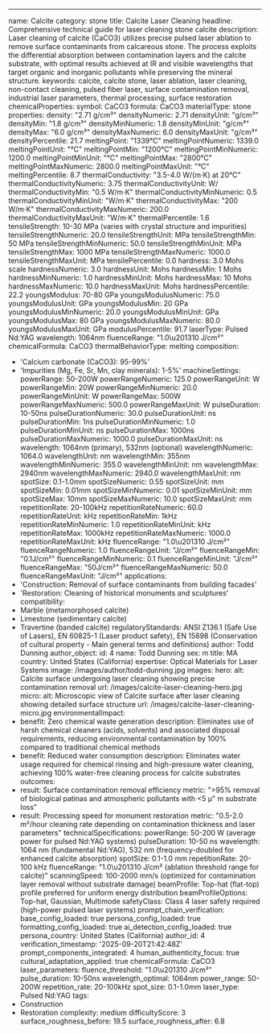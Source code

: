 ---
name: Calcite
category: stone
title: Calcite Laser Cleaning
headline: Comprehensive technical guide for laser cleaning stone calcite
description: Laser cleaning of calcite (CaCO3) utilizes precise pulsed laser ablation
  to remove surface contaminants from calcareous stone. The process exploits the differential
  absorption between contamination layers and the calcite substrate, with optimal
  results achieved at IR and visible wavelengths that target organic and inorganic
  pollutants while preserving the mineral structure.
keywords: calcite, calcite stone, laser ablation, laser cleaning, non-contact cleaning,
  pulsed fiber laser, surface contamination removal, industrial laser parameters,
  thermal processing, surface restoration
chemicalProperties:
  symbol: CaCO3
  formula: CaCO3
  materialType: stone
properties:
  density: "2.71 g/cm³"
  densityNumeric: 2.71
  densityUnit: "g/cm³"
  densityMin: "1.8 g/cm³"
  densityMinNumeric: 1.8
  densityMinUnit: "g/cm³"
  densityMax: "6.0 g/cm³"
  densityMaxNumeric: 6.0
  densityMaxUnit: "g/cm³"
  densityPercentile: 21.7
  meltingPoint: "1339°C"
  meltingPointNumeric: 1339.0
  meltingPointUnit: "°C"
  meltingPointMin: "1200°C"
  meltingPointMinNumeric: 1200.0
  meltingPointMinUnit: "°C"
  meltingPointMax: "2800°C"
  meltingPointMaxNumeric: 2800.0
  meltingPointMaxUnit: "°C"
  meltingPercentile: 8.7
  thermalConductivity: "3.5-4.0 W/(m·K) at 20°C"
  thermalConductivityNumeric: 3.75
  thermalConductivityUnit: W/
  thermalConductivityMin: "0.5 W/m·K"
  thermalConductivityMinNumeric: 0.5
  thermalConductivityMinUnit: "W/m·K"
  thermalConductivityMax: "200 W/m·K"
  thermalConductivityMaxNumeric: 200.0
  thermalConductivityMaxUnit: "W/m·K"
  thermalPercentile: 1.6
  tensileStrength: 10-30 MPa (varies with crystal structure and impurities)
  tensileStrengthNumeric: 20.0
  tensileStrengthUnit: MPa
  tensileStrengthMin: 50 MPa
  tensileStrengthMinNumeric: 50.0
  tensileStrengthMinUnit: MPa
  tensileStrengthMax: 1000 MPa
  tensileStrengthMaxNumeric: 1000.0
  tensileStrengthMaxUnit: MPa
  tensilePercentile: 0.0
  hardness: 3.0 Mohs scale
  hardnessNumeric: 3.0
  hardnessUnit: Mohs
  hardnessMin: 1 Mohs
  hardnessMinNumeric: 1.0
  hardnessMinUnit: Mohs
  hardnessMax: 10 Mohs
  hardnessMaxNumeric: 10.0
  hardnessMaxUnit: Mohs
  hardnessPercentile: 22.2
  youngsModulus: 70-80 GPa
  youngsModulusNumeric: 75.0
  youngsModulusUnit: GPa
  youngsModulusMin: 20 GPa
  youngsModulusMinNumeric: 20.0
  youngsModulusMinUnit: GPa
  youngsModulusMax: 80 GPa
  youngsModulusMaxNumeric: 80.0
  youngsModulusMaxUnit: GPa
  modulusPercentile: 91.7
  laserType: Pulsed Nd:YAG
  wavelength: 1064nm
  fluenceRange: "1.0\u201310 J/cm²"
  chemicalFormula: CaCO3
  thermalBehaviorType: melting
composition:
- 'Calcium carbonate (CaCO3): 95-99%'
- 'Impurities (Mg, Fe, Sr, Mn, clay minerals): 1-5%'
machineSettings:
  powerRange: 50-200W
  powerRangeNumeric: 125.0
  powerRangeUnit: W
  powerRangeMin: 20W
  powerRangeMinNumeric: 20.0
  powerRangeMinUnit: W
  powerRangeMax: 500W
  powerRangeMaxNumeric: 500.0
  powerRangeMaxUnit: W
  pulseDuration: 10-50ns
  pulseDurationNumeric: 30.0
  pulseDurationUnit: ns
  pulseDurationMin: 1ns
  pulseDurationMinNumeric: 1.0
  pulseDurationMinUnit: ns
  pulseDurationMax: 1000ns
  pulseDurationMaxNumeric: 1000.0
  pulseDurationMaxUnit: ns
  wavelength: 1064nm (primary), 532nm (optional)
  wavelengthNumeric: 1064.0
  wavelengthUnit: nm
  wavelengthMin: 355nm
  wavelengthMinNumeric: 355.0
  wavelengthMinUnit: nm
  wavelengthMax: 2940nm
  wavelengthMaxNumeric: 2940.0
  wavelengthMaxUnit: nm
  spotSize: 0.1-1.0mm
  spotSizeNumeric: 0.55
  spotSizeUnit: mm
  spotSizeMin: 0.01mm
  spotSizeMinNumeric: 0.01
  spotSizeMinUnit: mm
  spotSizeMax: 10mm
  spotSizeMaxNumeric: 10.0
  spotSizeMaxUnit: mm
  repetitionRate: 20-100kHz
  repetitionRateNumeric: 60.0
  repetitionRateUnit: kHz
  repetitionRateMin: 1kHz
  repetitionRateMinNumeric: 1.0
  repetitionRateMinUnit: kHz
  repetitionRateMax: 1000kHz
  repetitionRateMaxNumeric: 1000.0
  repetitionRateMaxUnit: kHz
  fluenceRange: "1.0\u201310 J/cm²"
  fluenceRangeNumeric: 1.0
  fluenceRangeUnit: "J/cm²"
  fluenceRangeMin: "0.1J/cm²"
  fluenceRangeMinNumeric: 0.1
  fluenceRangeMinUnit: "J/cm²"
  fluenceRangeMax: "50J/cm²"
  fluenceRangeMaxNumeric: 50.0
  fluenceRangeMaxUnit: "J/cm²"
applications:
- 'Construction: Removal of surface contaminants from building facades'
- 'Restoration: Cleaning of historical monuments and sculptures'
compatibility:
- Marble (metamorphosed calcite)
- Limestone (sedimentary calcite)
- Travertine (banded calcite)
regulatoryStandards: ANSI Z136.1 (Safe Use of Lasers), EN 60825-1 (Laser product safety),
  EN 15898 (Conservation of cultural property - Main general terms and definitions)
author: Todd Dunning
author_object:
  id: 4
  name: Todd Dunning
  sex: m
  title: MA
  country: United States (California)
  expertise: Optical Materials for Laser Systems
  image: /images/author/todd-dunning.jpg
images:
  hero:
    alt: Calcite surface undergoing laser cleaning showing precise contamination removal
    url: /images/calcite-laser-cleaning-hero.jpg
  micro:
    alt: Microscopic view of Calcite surface after laser cleaning showing detailed
      surface structure
    url: /images/calcite-laser-cleaning-micro.jpg
environmentalImpact:
- benefit: Zero chemical waste generation
  description: Eliminates use of harsh chemical cleaners (acids, solvents) and associated
    disposal requirements, reducing environmental contamination by 100% compared to
    traditional chemical methods
- benefit: Reduced water consumption
  description: Eliminates water usage required for chemical rinsing and high-pressure
    water cleaning, achieving 100% water-free cleaning process for calcite substrates
outcomes:
- result: Surface contamination removal efficiency
  metric: ">95% removal of biological patinas and atmospheric pollutants with <5 µ"
    m substrate loss"
- result: Processing speed for monument restoration
  metric: "0.5-2.0 m²/hour cleaning rate depending on contamination thickness and laser parameters"
technicalSpecifications:
  powerRange: 50-200 W (average power for pulsed Nd:YAG systems)
  pulseDuration: 10-50 ns
  wavelength: 1064 nm (fundamental Nd:YAG), 532 nm (frequency-doubled for enhanced
    calcite absorption)
  spotSize: 0.1-1.0 mm
  repetitionRate: 20-100 kHz
  fluenceRange: "1.0\u201310 J/cm² (ablation threshold range for calcite)"
  scanningSpeed: 100-2000 mm/s (optimized for contamination layer removal without
    substrate damage)
  beamProfile: Top-hat (flat-top) profile preferred for uniform energy distribution
  beamProfileOptions: Top-hat, Gaussian, Multimode
  safetyClass: Class 4 laser safety required (high-power pulsed laser systems)
prompt_chain_verification:
  base_config_loaded: true
  persona_config_loaded: true
  formatting_config_loaded: true
  ai_detection_config_loaded: true
  persona_country: United States (California)
  author_id: 4
  verification_timestamp: '2025-09-20T21:42:48Z'
  prompt_components_integrated: 4
  human_authenticity_focus: true
  cultural_adaptation_applied: true
chemicalFormula: CaCO3
laser_parameters:
  fluence_threshold: "1.0\u201310 J/cm²"
  pulse_duration: 10-50ns
  wavelength_optimal: 1064nm
  power_range: 50-200W
  repetition_rate: 20-100kHz
  spot_size: 0.1-1.0mm
  laser_type: Pulsed Nd:YAG
tags:
- Construction
- Restoration
complexity: medium
difficultyScore: 3
surface_roughness_before: 19.5
surface_roughness_after: 6.8
